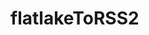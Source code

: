 # flatlakeToRSS2

<link href="./pagefind/pagefind-ui.css" rel="stylesheet">
<script src="./pagefind/pagefind-ui.js" type="text/javascript"></script>
<div id="search"></div>
<script>
const u = URL.parse(window.location.href);
const basePath = u.pathname.replace(/search.html$/g, '');

// Function to extract query parameters from the URL function
getQueryParam(name) { const urlParams = new
URLSearchParams(window.location.search); return urlParams.get(name); }

// Extract the query parameter const searchQuery = getQueryParam('q');

window.addEventListener('DOMContentLoaded', (event) => { const searchUI = new
PagefindUI({ element: "#search", baseUrl: basePath }); if (searchQuery) {
searchUI.triggerSearch(searchQuery); } });
</script>

